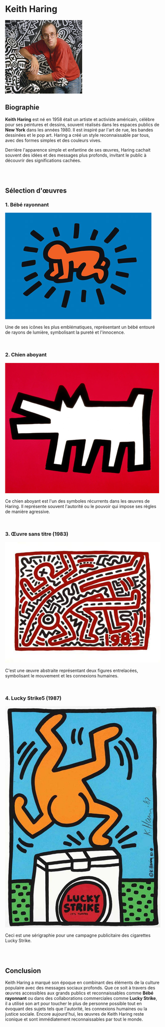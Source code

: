 # Keith Haring

![Keith Haring](https://github.com/POGHOSSIAN-Mariam-123456a/wikipage/blob/main/keith-haring-1.jpg)
<br>
## Biographie 
  **Keith Haring** est né en 1958 était un artiste et activiste américain, célèbre pour ses peintures et dessins, souvent réalisés dans les espaces publics de **New York** dans les années 1980. Il est inspiré par l'art de rue, les bandes dessinées et le pop art. Haring a créé un style reconnaissable par tous, avec des formes simples et des couleurs vives.
  
Derrière l'apparence simple et enfantine de ses œuvres, Haring cachait souvent des idées et des messages plus profonds, invitant le public à découvrir des significations cachées.

<br><br>

## Sélection d'œuvres

### 1. **Bébé rayonnant**
![Bébé rayonnant](https://github.com/POGHOSSIAN-Mariam-123456a/wikipage/blob/main/bebe.jpg)

Une de ses icônes les plus emblématiques, représentant un bébé entouré de rayons de lumière, symbolisant la pureté et l'innocence.

<br>

### 2. **Chien aboyant**
![Chien aboyant](https://github.com/POGHOSSIAN-Mariam-123456a/wikipage/blob/main/chien.jpg)

Ce chien aboyant est l'un des symboles récurrents dans les œuvres de Haring. Il représente souvent l'autorité ou le pouvoir qui impose ses règles de manière agressive.

<br>

### 3. **Œuvre sans titre (1983)**
![Sans titre](https://github.com/POGHOSSIAN-Mariam-123456a/wikipage/blob/main/sans-nom.jpg)

C'est une œuvre abstraite représentant deux figures entrelacées, symbolisant le mouvement et les connexions humaines.

<br>

### 4. **Lucky Strike5 (1987)**
![Lucky Strike](https://github.com/POGHOSSIAN-Mariam-123456a/wikipage/blob/main/Lucky-Strike%20(1).jpeg)

Ceci est une sérigraphie pour une campagne publicitaire des cigarettes Lucky Strike.

<br> <br>

## Conclusion

Keith Haring a marqué son époque en combinant des éléments de la culture populaire avec des messages sociaux profonds. Que ce soit à travers des œuvres accessibles aux grands publics et reconnaissables comme **Bébé rayonnant** ou dans des collaborations commerciales comme **Lucky Strike**, il a utilisé son art pour toucher le plus de personne possible tout en évoquant des sujets tels que l'autorité, les connexions humaines ou la justice sociale. Encore aujourd'hui, les œuvres de Keith Haring reste iconique et sont immédiatement reconnaissables par tout le monde.


<br> <br>

